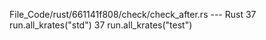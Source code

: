 File_Code/rust/661141f808/check/check_after.rs --- Rust
37         run.all_krates("std")                                                                                                                             37         run.all_krates("test")

